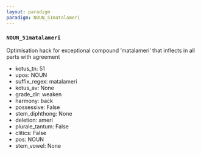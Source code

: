 ```yaml
---
layout: paradigm
paradigm: NOUN_51matalameri
---
```

### ` NOUN_51matalameri `

Optimisation hack for exceptional compound ’matalameri’ that inflects in all parts with agreement
* kotus_tn: 51
* upos: NOUN
* suffix_regex: matalameri
* kotus_av: None
* grade_dir: weaken
* harmony: back
* possessive: False
* stem_diphthong: None
* deletion: ameri
* plurale_tantum: False
* clitics: False
* pos: NOUN
* stem_vowel: None
